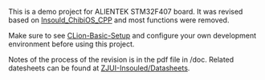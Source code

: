 This is a demo project for ALIENTEK STM32F407 board. It was revised based on [Insould_ChibiOS_CPP](https://github.com/ZJUI-Insouled/Insouled_ChibiOS_CPP/tree/60ae2973a45dbbcf5dc017658246d7cbe5475fa4) and most functions were removed.

Make sure to see [CLion-Basic-Setup](https://github.com/ZJUI-Insouled/Insouled_ChibiOS_CPP/wiki/CLion-Basic-Setup) and configure your own development environment before using this project.

Notes of the process of the revision is in the pdf file in /doc. Related datesheets can be found at [ZJUI-Insouled/Datasheets](https://github.com/ZJUI-Insouled/Datasheets).
